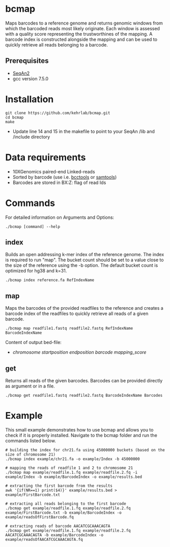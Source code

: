 # bcmap
Maps barcodes to a reference genome and returns genomic windows from which the barcoded reads most likely originate. Each window is assessed with a quality score representing the trustworthines of the mapping. A barcode index is constructed alongside the mapping and can be used to quickly retrieve all reads belonging to a barcode.

## Prerequisites
- [SeqAn2](https://seqan.readthedocs.io/en/master/Infrastructure/Use/Install.html#infra-use-install)
- gcc version 7.5.0

# Installation
    git clone https://github.com/kehrlab/bcmap.git
    cd bcmap
    make
- Update line 14 and 15 in the makefile to point to your SeqAn /lib and /include directory

# Data requirements
- 10XGenomics paired-end Linked-reads
- Sorted by barcode (use i.e. [bcctools](https://github.com/kehrlab/bcctools) or [samtools](https://github.com/samtools/samtools))
- Barcodes are stored in BX:Z: flag of read Ids

# Commands
For detailed information on Arguments and Options:

    ./bcmap [command] --help

## index
Builds an open addressing k-mer index of the reference genome. The index is required to run "map". The bucket count should be set to a value close to the size of the reference using the -b option. The default bucket count is optimized for hg38 and k=31.

    ./bcmap index reference.fa RefIndexName

## map
Maps the barcodes of the provided readfiles to the reference and creates a barcode index of the readfiles to quickly retrieve all reads of a given barcode.

    ./bcmap map readfile1.fastq readfile2.fastq RefIndexName BarcodeIndexName

Content of output bed-file:
* *chromosome  startposition  endposition  barcode  mapping_score*

## get
Returns all reads of the given barcodes. Barcodes can be provided directly as argument or in a file.

    ./bcmap get readfile1.fastq readfile2.fastq BarcodeIndexName Barcodes
 
# Example 
This small example demonstrates how to use bcmap and allows you to check if it is properly installed. Navigate to the bcmap folder and run the commands listed below. 

    # building the index for chr21.fa using 45000000 buckets (based on the size of chromosome 21)
    ./bcmap index example/chr21.fa -o example/Index -b 45000000
    
    # mapping the reads of readfile 1 and 2 to chromosome 21
    ./bcmap map example/readfile.1.fq example/readfile.2.fq -i example/Index -b example/BarcodeIndex -o example/results.bed
    
    # extracting the first barcode from the results
    awk '{if(NR==1) print($4)}' example/results.bed > example/FirstBarcode.txt
    
    # extracting all reads belonging to the first barcode
    ./bcmap get example/readfile.1.fq example/readfile.2.fq example/FirstBarcode.txt -b example/BarcodeIndex -o example/readsOfFirstBarcode.fq
    
    # extracting reads of barcode AACATCGCAAACAGTA
    ./bcmap get example/readfile.1.fq example/readfile.2.fq AACATCGCAAACAGTA -b example/BarcodeIndex -o example/readsOfAACATCGCAAACAGTA.fq

